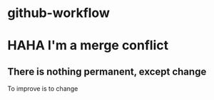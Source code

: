 # github-workflow

# HAHA I'm a merge conflict

## There is nothing permanent, except change

To improve is to change
